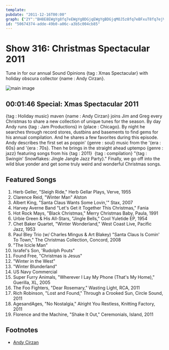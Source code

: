 ```yaml
---
template: 
pubdate: "2011-12-16T00:00"
graph: {"2Y":"BH8E8EWgYg8fq7eEWgYgBDGjqEWgYgBDGjqMOJ5z8fq7eBFxuT8fq7ejVH9K8fq7eJKElJ"}
id: "50674374-adde-49b0-a06c-a3b5c004cb85"
---
```






# Show 316: Christmas Spectacular 2011

Tune in for our annual Sound Opinions {tag : Xmas Spectacular} with holiday obscura collector {name : Andy Cirzan}.

![main image](https://static.soundopinions.org/images/andycirzan.jpg)



## 00:01:46 Special: Xmas Spectacular 2011

{tag : Holiday music} maven {name : Andy Cirzan} joins Jim and Greg every Christmas to share a new collection of unique tunes for the season. By day Andy runs {tag : Jam Productions} in {place : Chicago}. By night he searches through record stores, dustbins and basements to find gems for his annual compilation. And he shares a few favorites during this episode. Andy describes the first set as poppin' {genre : soul} music from the '{era : 60s} and '{era : 70s}. Then he brings in the straight ahead uptempo {genre : jazz} featuring songs from his {tag : 2011}  {tag : compilation} "{tag : Swingin' Snowflakes: Jingle Jangle Jazz Party}." Finally, we go off into the wild blue yonder and get some truly weird and wonderful Christmas songs.



## Featured Songs

1. Herb Geller, "Sleigh Ride," Herb Gellar Plays, Verve, 1955
2. Clarence Reid, "Winter Man" Alston
3. Albert King, "Santa Claus Wants Some Lovin,'" Stax, 2007
4. Harvey Averne Band "Let's Get it Together This Christmas," Fania
5. Hot Rock Mays, "Black Christmas," Merry Christmas Baby, Paula, 1991
6. Urbie Green & His All-Stars, "Jingle Bells," Cool Yuletide EP, 1954
7. Chet Baker Quartet, "Winter Wonderland," West Coast Live, Pacific Jazz, 1953
8. Paul Bley Trio (w/ Charles Mingus & Art Blakey) "Santa Claus Is Comin' To Town," The Christmas Collection, Concord, 2008
9. "The Icicle Man"
10. Israfel's Son, 'Rudolph Pouts"
11. Found Free, "Christmas is Jesus"
12. "Winter in the West"
13. "Winter Blunderland"
14. US Navy Commercial
15. Super Furry Animals, "Wherever I Lay My Phone (That's My Home)," Guerilla, XL, 2005
16. The Foo Fighters, "Dear Rosemary," Wasting Light, RCA, 2011
17. Rich Robinson, "Lost and Found," Through a Crooked Sun, Circle Sound, 2011
18. AgesandAges, "No Nostalgia," Alright You Restless, Knitting Factory, 2011
19. Florence and the Machine, "Shake It Out," Ceremonials, Island, 2011



## Footnotes

- [Andy Cirzan](http://www.falalalala.com/tag/andy-cirzan/)
